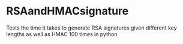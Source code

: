 # RSAandHMACsignature
Tests the time it takes to generate RSA signatures given different key lengths as well as HMAC 100 times in python
